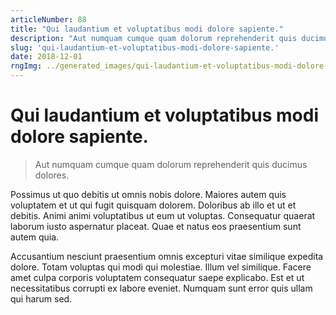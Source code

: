```yaml
---
articleNumber: 88
title: "Qui laudantium et voluptatibus modi dolore sapiente."
description: "Aut numquam cumque quam dolorum reprehenderit quis ducimus dolores."
slug: 'qui-laudantium-et-voluptatibus-modi-dolore-sapiente.'
date: 2018-12-01
rngImg: ../generated_images/qui-laudantium-et-voluptatibus-modi-dolore-sapiente..jpg
---
```


# Qui laudantium et voluptatibus modi dolore sapiente.

> Aut numquam cumque quam dolorum reprehenderit quis ducimus dolores.

Possimus ut quo debitis ut omnis nobis dolore. Maiores autem quis voluptatem et ut qui fugit quisquam dolorem. Doloribus ab illo et ut et debitis. Animi animi voluptatibus ut eum ut voluptas. Consequatur quaerat laborum iusto aspernatur placeat. Quae et natus eos praesentium sunt autem quia.
 Accusantium nesciunt praesentium omnis excepturi vitae similique expedita dolore. Totam voluptas qui modi qui molestiae. Illum vel similique. Facere amet culpa corporis voluptatem consequatur saepe explicabo. Est et ut necessitatibus corrupti ex labore eveniet. Numquam sunt error quis ullam qui harum sed.
